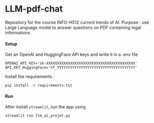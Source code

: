 # LLM-pdf-chat
Repository for the course INFO-H512 current trends of AI. Purpose : use Large Language model to answer questions on PDF containing legal informations


#### Setup 
Get an OpenAI and HuggingFace API keys and write it in a .env file
```
OPENAI_API_KEY='sk-XXXXXXXXXXXXXXXXXXXXXXXXXXXXXXXXXXXXXXXXX'
API_KEY_HuggingFace='hf_YYYYYYYYYYYYYYYYYYYYYYYYYYYYYYYYYYYY'
```

Install the requirements : 
```
pip install -r requirements.txt
```

#### Run
After install `streamlit`, run the app using 

```
streamlit run llm_ai_projet.py
```